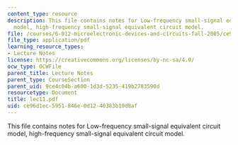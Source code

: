 ```yaml
---
content_type: resource
description: This file contains notes for Low-frequency small-signal equivalent circuit
  model, high-frequency small-signal equivalent circuit model.
file: /courses/6-012-microelectronic-devices-and-circuits-fall-2005/ce96d1ec5951846e0d1240383b10d8af_lec11.pdf
file_type: application/pdf
learning_resource_types:
- Lecture Notes
license: https://creativecommons.org/licenses/by-nc-sa/4.0/
ocw_type: OCWFile
parent_title: Lecture Notes
parent_type: CourseSection
parent_uid: 9ce4c04b-a600-1d3d-5235-419b2783590d
resourcetype: Document
title: lec11.pdf
uid: ce96d1ec-5951-846e-0d12-40383b10d8af
---
```

This file contains notes for Low-frequency small-signal equivalent circuit model, high-frequency small-signal equivalent circuit model.